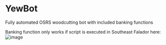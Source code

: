 # YewBot
Fully automated OSRS woodcutting bot with included banking functions

Banking function only works if script is executed in Southeast Falador here:
![image](https://user-images.githubusercontent.com/33561650/219968282-2b548a4b-6034-47ce-8eac-ba5dbb735231.png)

